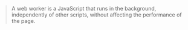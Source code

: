 > A web worker is a JavaScript that runs in the background, independently of other scripts, without affecting the performance of the page.